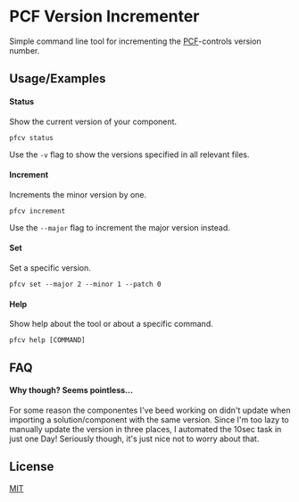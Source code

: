 
# PCF Version Incrementer

Simple command line tool for incrementing the [PCF](https://learn.microsoft.com/en-us/power-apps/developer/component-framework/overview)-controls version number.




## Usage/Examples

#### Status
Show the current version of your component.
```
pfcv status
```

Use the `-v` flag to show the versions specified in all relevant files.

#### Increment
Increments the minor version by one.
```
pfcv increment
```
Use the `--major` flag to increment the major version instead.


#### Set
Set a specific version.
```
pfcv set --major 2 --minor 1 --patch 0
```

#### Help
Show help about the tool or about a specific command.
```
pfcv help [COMMAND]
```


## FAQ

#### Why though? Seems pointless...

For some reason the componentes I've beed working on didn't update when importing a solution/component with the same version. Since I'm too lazy to manually update the version in three places, I automated the 10sec task in just one Day! Seriously though, it's just nice not to worry about that.



## License

[MIT](https://choosealicense.com/licenses/mit/)

